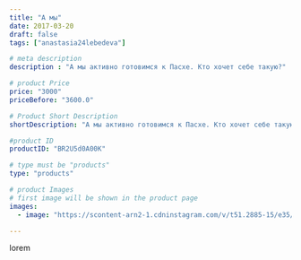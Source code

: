 ```yaml
---
title: "А мы"
date: 2017-03-20
draft: false
tags: ["anastasia24lebedeva"]

# meta description
description : "А мы активно готовимся к Пасхе. Кто хочет себе такую?"

# product Price
price: "3000"
priceBefore: "3600.0"

# Product Short Description
shortDescription: "А мы активно готовимся к Пасхе. Кто хочет себе такую?"

#product ID
productID: "BR2U5d0A00K"

# type must be "products"
type: "products"

# product Images
# first image will be shown in the product page
images:
  - image: "https://scontent-arn2-1.cdninstagram.com/v/t51.2885-15/e35/17265507_430040883999232_4671462647403642880_n.jpg?se=7&tp=1&_nc_ht=scontent-arn2-1.cdninstagram.com&_nc_cat=104&_nc_ohc=SLq42gI-r78AX-ajMYk&ccb=7-4&oh=384a7c2532905deb45f6eac72a0d1457&oe=608286DC&ig_cache_key=MTQ3NDQ1NzgzNzk2MTk1NjYxOA%3D%3D.2-ccb7-4"

---
```

lorem
